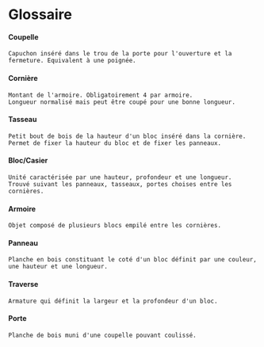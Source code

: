 # Glossaire


#### Coupelle
    Capuchon inséré dans le trou de la porte pour l'ouverture et la fermeture. Equivalent à une poignée.


#### Cornière
    Montant de l'armoire. Obligatoirement 4 par armoire.
    Longueur normalisé mais peut être coupé pour une bonne longueur.

#### Tasseau
    Petit bout de bois de la hauteur d'un bloc inséré dans la cornière.
    Permet de fixer la hauteur du bloc et de fixer les panneaux.


#### Bloc/Casier
    Unité caractérisée par une hauteur, profondeur et une longueur.
    Trouvé suivant les panneaux, tasseaux, portes choises entre les cornières.

#### Armoire
    Objet composé de plusieurs blocs empilé entre les cornières.

#### Panneau
    Planche en bois constituant le coté d'un bloc définit par une couleur, une hauteur et une longueur.

#### Traverse
    Armature qui définit la largeur et la profondeur d'un bloc.

#### Porte
    Planche de bois muni d'une coupelle pouvant coulissé.   
